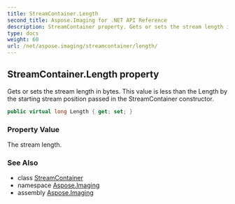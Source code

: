 ```yaml
---
title: StreamContainer.Length
second_title: Aspose.Imaging for .NET API Reference
description: StreamContainer property. Gets or sets the stream length in bytes. This value is less than the Length by the starting stream position passed in the StreamContainer constructor
type: docs
weight: 60
url: /net/aspose.imaging/streamcontainer/length/
---
```

## StreamContainer.Length property

Gets or sets the stream length in bytes. This value is less than the Length by the starting stream position passed in the StreamContainer constructor.

```csharp
public virtual long Length { get; set; }
```

### Property Value

The stream length.

### See Also

* class [StreamContainer](../)
* namespace [Aspose.Imaging](../../streamcontainer/)
* assembly [Aspose.Imaging](../../../)


